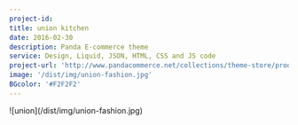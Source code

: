 ```yaml
---
project-id:
title: union kitchen
date: 2016-02-30
description: Panda E-commerce theme
service: Design, Liquid, JSON, HTML, CSS and JS code
project-url: 'http://www.pandacommerce.net/collections/theme-store/products/union'
image: '/dist/img/union-fashion.jpg'
BGcolor: '#F2F2F2'
---
```

<div class="half" markdown="1">
  ![union](/dist/img/union-fashion.jpg)
</div>